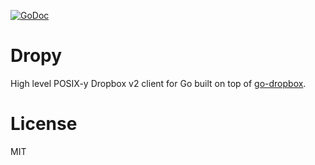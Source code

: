 
[![GoDoc](https://godoc.org/github.com/tj/go-dropy?status.svg)](https://godoc.org/github.com/tj/go-dropy)


# Dropy

 High level POSIX-y Dropbox v2 client for Go built on top of [go-dropbox](https://github.com/tj/go-dropbox).

# License

 MIT